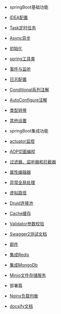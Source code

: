 
* springBoot基础功能
 
 * [IDEA配置](springBootDemo/basic/IDEA.md)
 * [Task定时任务](springBootDemo/basic/Task.md)
 * [Async异步](springBootDemo/basic/Async.md)
 * [初始化](springBootDemo/basic/Init.md)
 * [spring工具类](springBootDemo/basic/Util.md)
 * [事件与监听](springBootDemo/basic/Event.md)
 * [日志配置](springBootDemo/basic/Log.md)
 * [Conditional系列注解](springBootDemo/basic/Conditional.md)
 * [AutoConfigure注解](springBootDemo/basic/AutoConfigure.md)
 * [类型转换](springBootDemo/basic/Converter.md)
 * [其他设置](springBootDemo/basic/Other.md)
 
* springBoot集成功能
 
 * [actuator监控](springBootDemo/imploded/actuator.md)
 * [AOP切面编程](springBootDemo/imploded/AOP.md)
 * [过滤器、监听器和拦截器](springBootDemo/imploded/web.md)
 * [属性编辑器](springBootDemo/imploded/binder.md)
 * [异常全局处理](springBootDemo/imploded/Exception.md)
 * [虚拟路径](springBootDemo/imploded/Resource.md)
 * [Druid连接池](springBootDemo/imploded/Druid.md)
 * [Cache缓存](springBootDemo/imploded/Cache.md)
 * [Validator参数校验](springBootDemo/imploded/Validator.md)
 * [Swagger2测试文档](springBootDemo/imploded/Swagger2.md)
 * [邮件](springBootDemo/imploded/Mail.md)
 * [集成Redis](springBootDemo/imploded/Redis.md)
 * [集成MongoDb](springBootDemo/imploded/Mongodb.md)
 * [Minio文件存储服务](springBootDemo/imploded/Minio.md)

* 部署篇
 * [Nginx负载均衡](springBootDemo/deploy/Nginx.md)
 * [docsify文档](springBootDemo/deploy/docsify.md)